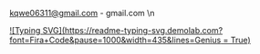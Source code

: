  kqwe06311@gmail.com - gmail.com \n


[![Typing SVG](https://readme-typing-svg.demolab.com?font=Fira+Code&pause=1000&width=435&lines=Genius = True)](https://git.io/typing-svg)



